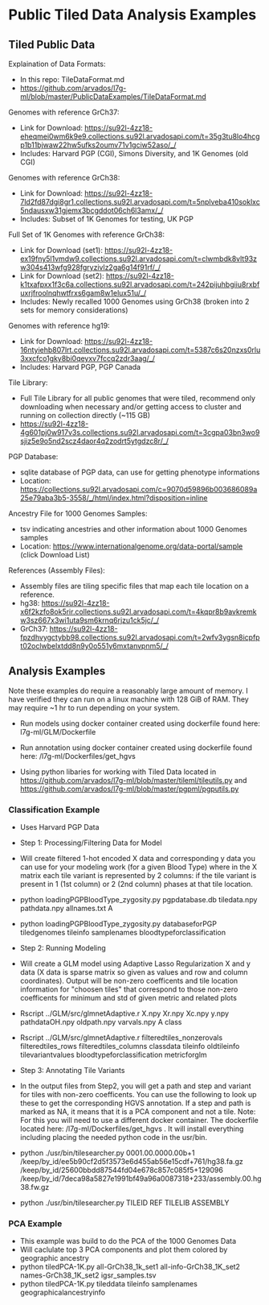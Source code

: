 <h1>Public Tiled Data Analysis Examples</h1>   

<h2>Tiled Public Data</h2>

Explaination of Data Formats:
* In this repo: TileDataFormat.md 
* https://github.com/arvados/l7g-ml/blob/master/PublicDataExamples/TileDataFormat.md

Genomes with reference GrCh37: 
* Link for Download: https://su92l-4zz18-eheqmei0wm6k9e9.collections.su92l.arvadosapi.com/t=35g3tu8lo4hcgp1b11bjwaw22hw5ufks2oumv71v1gciw52aso/_/
* Includes: Harvard PGP (CGI), Simons Diversity, and 1K Genomes (old CGI)

Genomes with reference GrCh38:
* Link for Download: https://su92l-4zz18-7ld2fd87dgi8gr1.collections.su92l.arvadosapi.com/t=5nplveba410soklxc5ndausxw31gjemx3bcgddot06ch6l3amx/_/
* Includes: Subset of 1K Genomes for testing, UK PGP 

Full Set of 1K Genomes with reference GrCh38:
* Link for Download (set1): https://su92l-4zz18-ex19fny5l1vmdw9.collections.su92l.arvadosapi.com/t=clwmbdk8vlt93zw304s413wfg928fgryzivlz2ga6g14f91rf/_/
* Link for Download (set2): https://su92l-4zz18-k1txafpxx1f3c6a.collections.su92l.arvadosapi.com/t=242pijuhbgiiu8rxbfuxrjfroolnqhwtfrxs6gam8w1elux51u/_/
* Includes:  Newly recalled 1000 Genomes using GrCh38 (broken into 2 sets for memory considerations)

Genomes with reference hg19:
* Link for Download: https://su92l-4zz18-16ntyiehb807lrt.collections.su92l.arvadosapi.com/t=5387c6s20nzxs0rlu3xxcfco1gky8bi0qeyxv7fccq2zdr3aag/_/
* Includes: Harvard PGP, PGP Canada 

Tile Library:
* Full Tile Library for all public genomes that were tiled, recommend only downloading when necessary and/or getting access to cluster and running on collection directly (~115 GB)
* https://su92l-4zz18-4g601pj0w917v3s.collections.su92l.arvadosapi.com/t=3cgpa03bn3wo9sjiz5e9o5nd2scz4daor4q2zodrt5ytgdzc8r/_/ 

PGP Database:
* sqlite database of PGP data, can use for getting phenotype informations
* Location: https://collections.su92l.arvadosapi.com/c=9070d59896b003686089a25e79aba3b5-3558/_/html/index.html?disposition=inline

Ancestry File for 1000 Genomes Samples:
* tsv indicating ancestries and other information about 1000 Genomes samples
* Location: https://www.internationalgenome.org/data-portal/sample  (click Download List) 

References (Assembly Files):
* Assembly files are tiling specific files that map each tile location on a reference. 
* hg38: https://su92l-4zz18-x6f2kzfo8ok5rir.collections.su92l.arvadosapi.com/t=4kqpr8b9avkremkw3sz667x3wi1uta9sm6krnq6rjzu1ck5jc/_/
* GrCh37: https://su92l-4zz18-fpzdhvygctybb98.collections.su92l.arvadosapi.com/t=2wfv3ygsn8icpfpt02oclwbelxtdd8n9y0o551y6mxtanvpnm5/_/

<h2>Analysis Examples</h2>

Note these examples do require a reasonably large amount of memory.  I have verified they can run on a linux machine with 128 GiB of RAM. They may require ~1 hr to run depending on your system.

* Run models using docker container created using dockerfile found here: l7g-ml/GLM/Dockerfile  
* Run annotation using docker container created using dockerfile found here: /l7g-ml/Dockerfiles/get_hgvs

* Using python libaries for working with Tiled Data located in https://github.com/arvados/l7g-ml/blob/master/tileml/tileutils.py and https://github.com/arvados/l7g-ml/blob/master/pgpml/pgputils.py 

<h3>Classification Example</h3>

* Uses Harvard PGP Data

* Step 1: Processing/Filtering Data for Model</li>

* Will create filtered 1-hot encoded X data and corresponding y data you can use for your modeling work (for a given Blood Type) where in the X matrix each tile variant is represented by 2 columns: if the tile variant is present in 1 (1st column) or 2 (2nd column) phases at that tile location.</li>

* python loadingPGPBloodType_zygosity.py pgpdatabase.db tiledata.npy pathdata.npy allnames.txt A
* python loadingPGPBloodType_zygosity.py databaseforPGP tiledgenomes tileinfo samplenames bloodtypeforclassification

* Step 2: Running Modeling 
* Will create a GLM model using Adaptive Lasso Regularization X and y data (X data is sparse matrix so given as values and row and column coordinates). Output will be non-zero coefficents and tile location information for "choosen tiles" that correspond to those non-zero coefficents for minimum and std of given metric and related plots
* Rscript ../GLM/src/glmnetAdaptive.r X.npy Xr.npy Xc.npy y.npy pathdataOH.npy oldpath.npy varvals.npy A class
* Rscript ../GLM/src/glmnetAdaptive.r filteredtiles_nonzerovals filteredtiles_rows filteredtiles_columns classdata tileinfo oldtileinfo tilevariantvalues bloodtypeforclassification metricforglm

* Step 3: Annotating Tile Variants
* In the output files from Step2, you will get a path and step and variant for tiles with non-zero coefficents. You can use the following to look up these to get the corresponding HGVS annotation.  If a step and path is marked as NA, it means that it is a PCA component and not a tile. Note: For this you will need to use a different docker container.  The dockerfile located here: /l7g-ml/Dockerfiles/get_hgvs .  It will install everything including placing the needed python code in the usr/bin.   

* python ./usr/bin/tilesearcher.py 0001.00.0000.00b+1 /keep/by_id/ee5b90cf2d5f3573e6d455ab56e15cdf+761/hg38.fa.gz /keep/by_id/25600bbdd87544fd04e678c857c085f5+129096 /keep/by_id/7deca98a5827e1991bf49a96a0087318+233/assembly.00.hg38.fw.gz
* python ./usr/bin/tilesearcher.py TILEID REF TILELIB ASSEMBLY

<h3>PCA Example</h3>

* This example was build to do the PCA of the 1000 Genomes Data
* Will caclulate top 3 PCA components and plot them colored by geographic ancestry
* python tiledPCA-1K.py all-GrCh38_1k_set1 all-info-GrCh38_1K_set2 names-GrCh38_1K_set2 igsr_samples.tsv
* python tiledPCA-1K.py tileddata tileinfo samplenames geographicalancestryinfo
